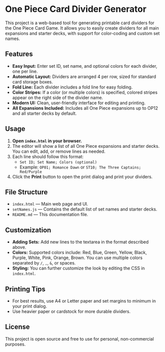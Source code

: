 # One Piece Card Divider Generator

This project is a web-based tool for generating printable card dividers for the One Piece Card Game. It allows you to easily create dividers for all main expansions and starter decks, with support for color-coding and custom set names.

## Features

- **Easy Input:** Enter set ID, set name, and optional colors for each divider, one per line.
- **Automatic Layout:** Dividers are arranged 4 per row, sized for standard card storage boxes.
- **Fold Line:** Each divider includes a fold line for easy folding.
- **Color Stripes:** If a color (or multiple colors) is specified, colored stripes appear on the right side of the divider name.
- **Modern UI:** Clean, user-friendly interface for editing and printing.
- **All Expansions Included:** Includes all One Piece expansions up to OP12 and all starter decks by default.

## Usage

1. **Open `index.html` in your browser.**
2. The editor will show a list of all One Piece expansions and starter decks. You can edit, add, or remove lines as needed.
3. Each line should follow this format:
   - `Set ID; Set Name; Colors (optional)`
   - Example: `OP01; Romance Dawn` or `ST10; The Three Captains; Red/Purple`
4. Click the **Print** button to open the print dialog and print your dividers.

## File Structure

- `index.html` — Main web page and UI.
- `setNames.js` — Contains the default list of set names and starter decks.
- `README.md` — This documentation file.

## Customization

- **Adding Sets:** Add new lines to the textarea in the format described above.
- **Colors:** Supported colors include: Red, Blue, Green, Yellow, Black, Purple, White, Pink, Orange, Brown. You can use multiple colors separated by `/`, `,`, `&`, or spaces.
- **Styling:** You can further customize the look by editing the CSS in `index.html`.

## Printing Tips

- For best results, use A4 or Letter paper and set margins to minimum in your print dialog.
- Use heavier paper or cardstock for more durable dividers.

## License

This project is open source and free to use for personal, non-commercial purposes.
